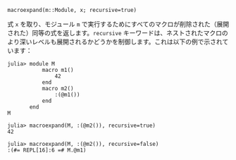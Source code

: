 ```
macroexpand(m::Module, x; recursive=true)
```

式 `x` を取り、モジュール `m` で実行するためにすべてのマクロが削除された（展開された）同等の式を返します。`recursive` キーワードは、ネストされたマクロのより深いレベルも展開されるかどうかを制御します。これは以下の例で示されています：

```julia-repl
julia> module M
           macro m1()
               42
           end
           macro m2()
               :(@m1())
           end
       end
M

julia> macroexpand(M, :(@m2()), recursive=true)
42

julia> macroexpand(M, :(@m2()), recursive=false)
:(#= REPL[16]:6 =# M.@m1)
```
